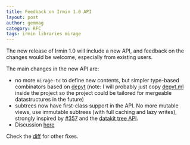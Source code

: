 ```yaml
---
title: Feedback on Irmin 1.0 API
layout: post
author: gemmag
category: RFC
tags: irmin libraries mirage
---
```


The new release of Irmin 1.0 will include a new API, and feedback on the changes would be welcome, especially from existing users.

The main changes in the new API are:

* no more `mirage-tc` to define new contents, but simpler type-based combinators based on [depyt](https://github.com/samoht/depyt) (note: I will probably just copy [depyt.ml](http://depyt.ml/) inside the project so the project could be tailored for mergeable datastructures in the future)
* subtrees now have first-class support in the API. No more mutable views, use immutable subtrees (with full caching and lazy writes), strongly inspired by [#357](https://github.com/mirage/irmin/pull/357) and the [datakit tree API](https://github.com/docker/datakit/blob/master/src/datakit/ivfs_tree.mli).
* Discussion [here](https://github.com/mirage/irmin/pull/397)

Check the [diff](https://github.com/mirage/irmin/commit/381979740d2b33a3362ece5be201f40b5ac61ac3#diff-4f173467bd0341b9aa52278abf3becb2) for other fixes.

